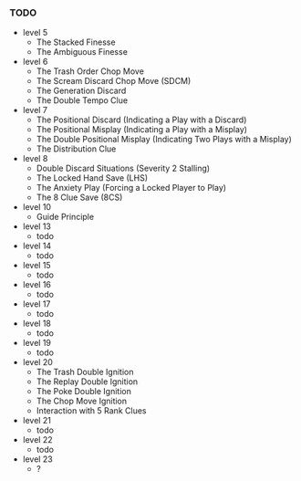 ### TODO

- level 5
  - The Stacked Finesse
  - The Ambiguous Finesse
- level 6
  - The Trash Order Chop Move
  - The Scream Discard Chop Move (SDCM)
  - The Generation Discard
  - The Double Tempo Clue
- level 7
  - The Positional Discard (Indicating a Play with a Discard)
  - The Positional Misplay (Indicating a Play with a Misplay)
  - The Double Positional Misplay (Indicating Two Plays with a Misplay)
  - The Distribution Clue
- level 8
  - Double Discard Situations (Severity 2 Stalling)
  - The Locked Hand Save (LHS)
  - The Anxiety Play (Forcing a Locked Player to Play)
  - The 8 Clue Save (8CS)
- level 10
  - Guide Principle
- level 13
  - todo
- level 14
  - todo
- level 15
  - todo
- level 16
  - todo
- level 17
  - todo
- level 18
  - todo
- level 19
  - todo
- level 20
  - The Trash Double Ignition
  - The Replay Double Ignition
  - The Poke Double Ignition
  - The Chop Move Ignition
  - Interaction with 5 Rank Clues
- level 21
  - todo
- level 22
  - todo
- level 23
  - ?
